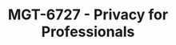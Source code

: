 ---
layout: course
title: MGT-6727 - Privacy for Professionals
aliases: 
course_id: MGT-6727
permalink: /MGT-6727/
avg_difficulty: 1.80
avg_rating: 4.09
avg_workload: 3.09
course_number: 6727
---
